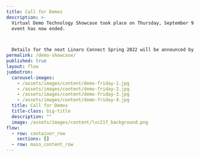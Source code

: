 ```yaml
---
title: Call for Demos
description: >-
  Virtual Demo Technology Showcase took place on Thursday, September 9. The
  event has now ended.



  Details for the next Linaro Connect Spring 2022 will be announced by December 2021.
permalink: /demo-showcase/
published: true
layout: flow
jumbotron:
  carousel-images:
    - /assets/images/content/demo-friday-1.jpg
    - /assets/images/content/demo-friday-2.jpg
    - /assets/images/content/demo-friday-3.jpg
    - /assets/images/content/demo-friday-4.jpg
  title: Call for Demos
  title-class: big-title
  description: ""
  image: /assets/images/content/lvc21f_background.png
flow:
  - row: container_row
    sections: []
  - row: main_content_row
---
```

